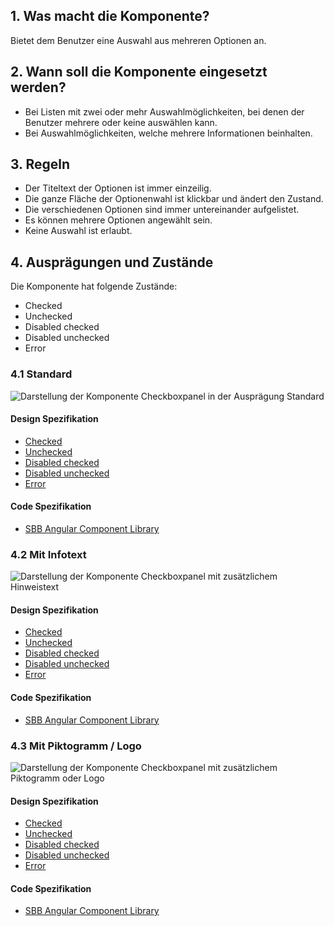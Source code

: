 ## 1. Was macht die Komponente?
Bietet dem Benutzer eine Auswahl aus mehreren Optionen an.

## 2. Wann soll die Komponente eingesetzt werden? 
* Bei Listen mit zwei oder mehr Auswahlmöglichkeiten, bei denen der Benutzer mehrere oder keine auswählen kann.
* Bei Auswahlmöglichkeiten, welche mehrere Informationen beinhalten.

## 3. Regeln
* Der Titeltext der Optionen ist immer einzeilig.
* Die ganze Fläche der Optionenwahl ist klickbar und ändert den Zustand.
* Die verschiedenen Optionen sind immer untereinander aufgelistet.
* Es können mehrere Optionen angewählt sein.
* Keine Auswahl ist erlaubt.

## 4. Ausprägungen und Zustände
Die Komponente hat folgende Zustände:
* Checked
* Unchecked
* Disabled checked
* Disabled unchecked
* Error

### 4.1 Standard
![Darstellung der Komponente Checkboxpanel in der Ausprägung Standard](https://raw.githubusercontent.com/sbb-design-systems/sbb-design-system/master/website/components/checkboxpanel/images/checkboxpanel_default.png 'class: image')

#### Design Spezifikation
* [Checked](https://sbb.invisionapp.com/d/main#/console/15744722/333024578/inspect)
* [Unchecked](https://sbb.invisionapp.com/d/main#/console/15744722/333024579/inspect)
* [Disabled checked](https://sbb.invisionapp.com/d/main#/console/15744722/360761207/inspect)
* [Disabled unchecked](https://sbb.invisionapp.com/d/main#/console/15744722/360761208/inspect)
* [Error](https://sbb.invisionapp.com/d/main#/console/15744722/390701887/inspect)

#### Code Spezifikation
* [SBB Angular Component Library](https://sbb-angular.app.sbb.ch/latest/public/components/checkbox-panel)

### 4.2 Mit Infotext
![Darstellung der Komponente Checkboxpanel mit zusätzlichem Hinweistext](https://raw.githubusercontent.com/sbb-design-systems/sbb-design-system/master/website/components/checkboxpanel/images/checkboxpanel_infotext.png 'class: image')

#### Design Spezifikation
* [Checked](https://sbb.invisionapp.com/d/main#/console/15744722/333024580/inspect)
* [Unchecked](https://sbb.invisionapp.com/d/main#/console/15744722/333024581/inspect)
* [Disabled checked](https://sbb.invisionapp.com/d/main#/console/15744722/360761209/inspect)
* [Disabled unchecked](https://sbb.invisionapp.com/d/main#/console/15744722/360761210/inspect)
* [Error](https://sbb.invisionapp.com/d/main#/console/15744722/390701888/inspect)

#### Code Spezifikation
* [SBB Angular Component Library](https://sbb-angular.app.sbb.ch/latest/public/components/checkbox-panel)

### 4.3 Mit Piktogramm / Logo
![Darstellung der Komponente Checkboxpanel mit zusätzlichem Piktogramm oder Logo](https://raw.githubusercontent.com/sbb-design-systems/sbb-design-system/master/website/components/checkboxpanel/images/checkboxpanel_picto.png 'class: image')

#### Design Spezifikation
* [Checked](https://sbb.invisionapp.com/d/main#/console/15744722/333024582/inspect)
* [Unchecked](https://sbb.invisionapp.com/d/main#/console/15744722/333024583/inspect)
* [Disabled checked](https://sbb.invisionapp.com/d/main#/console/15744722/360761211/inspect)
* [Disabled unchecked](https://sbb.invisionapp.com/d/main#/console/15744722/360761212/inspect)
* [Error](https://sbb.invisionapp.com/d/main#/console/15744722/390701889/inspect)

#### Code Spezifikation
* [SBB Angular Component Library](https://sbb-angular.app.sbb.ch/latest/public/components/checkbox-panel)